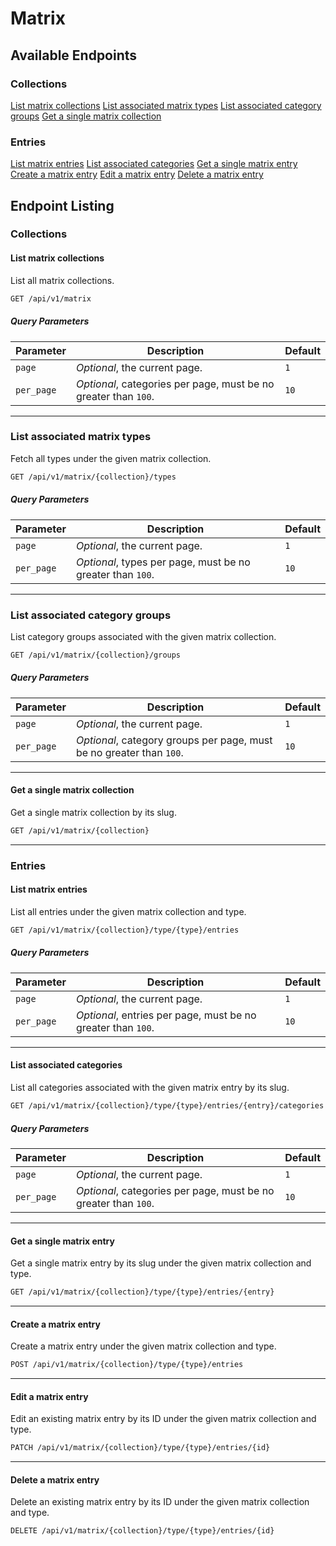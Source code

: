 # Matrix

<a name="available-endpoints"></a>
## Available Endpoints

### Collections
<div class="collection-method-list" markdown="1">

[List matrix collections](#endpoint-list-matrix-collections)
[List associated matrix types](#endpoint-list-associated-matrix-types)
[List associated category groups](#endpoint-list-associated-category-groups)
[Get a single matrix collection](#endpoint-get-a-single-matrix-collection)

</div>

### Entries
<div class="collection-method-list" markdown="1">

[List matrix entries](#endpoint-list-matrix-entries)
[List associated categories](#endpoint-list-associated-categories)
[Get a single matrix entry](#endpoint-get-a-single-matrix-entry)
[Create a matrix entry](#endpoint-create-a-matrix-entry)
[Edit a matrix entry](#endpoint-edit-a-matrix-entry)
[Delete a matrix entry](#endpoint-delete-a-matrix-entry)

</div>

<a name="endpoint-listing"></a>
## Endpoint Listing

### Collections

<a name="endpoint-list-matrix-collections"></a>
#### List matrix collections

List all matrix collections.

```txt
GET /api/v1/matrix
```

##### Query Parameters
| Parameter | Description | Default |
|-----------|-------------|---------|
| `page` | *Optional*, the current page. | `1` |
| `per_page` | *Optional*, categories per page, must be no greater than `100`. | `10` |

---

<a name="endpoint-list-associated-matrix-types"></a>
### List associated matrix types

Fetch all types under the given matrix collection.

```txt
GET /api/v1/matrix/{collection}/types
```

##### Query Parameters
| Parameter | Description | Default |
|-----------|-------------|---------|
| `page` | *Optional*, the current page. | `1` |
| `per_page` | *Optional*, types per page, must be no greater than `100`. | `10` |

---

<a name="endpoint-list-associated-category-groups"></a>
### List associated category groups

List category groups associated with the given matrix collection.

```txt
GET /api/v1/matrix/{collection}/groups
```

##### Query Parameters
| Parameter | Description | Default |
|-----------|-------------|---------|
| `page` | *Optional*, the current page. | `1` |
| `per_page` | *Optional*, category groups per page, must be no greater than `100`. | `10` |

---

<a name="endpoint-get-a-single-matrix-collection"></a>
#### Get a single matrix collection

Get a single matrix collection by its slug.

```txt
GET /api/v1/matrix/{collection}
```

---

### Entries

<a name="endpoint-list-matrix-entries"></a>
#### List matrix entries

List all entries under the given matrix collection and type.

```txt
GET /api/v1/matrix/{collection}/type/{type}/entries
```

##### Query Parameters
| Parameter | Description | Default |
|-----------|-------------|---------|
| `page` | *Optional*, the current page. | `1` |
| `per_page` | *Optional*, entries per page, must be no greater than `100`. | `10` |

---

<a name="endpoint-list-associated-categories"></a>
#### List associated categories

List all categories associated with the given matrix entry by its slug.

```txt
GET /api/v1/matrix/{collection}/type/{type}/entries/{entry}/categories
```

##### Query Parameters
| Parameter | Description | Default |
|-----------|-------------|---------|
| `page` | *Optional*, the current page. | `1` |
| `per_page` | *Optional*, categories per page, must be no greater than `100`. | `10` |

---

<a name="endpoint-get-a-single-matrix-entry"></a>
#### Get a single matrix entry

Get a single matrix entry by its slug under the given matrix collection and type.

```txt
GET /api/v1/matrix/{collection}/type/{type}/entries/{entry}
```

---

<a name="endpoint-create-a-matrix-entry"></a>
#### Create a matrix entry

Create a matrix entry under the given matrix collection and type.

```txt
POST /api/v1/matrix/{collection}/type/{type}/entries
```

---

<a name="endpoint-edit-a-matrix-entry"></a>
#### Edit a matrix entry

Edit an existing matrix entry by its ID under the given matrix collection and type.

```txt
PATCH /api/v1/matrix/{collection}/type/{type}/entries/{id}
```

---

<a name="endpoint-delete-a-single-matrix-entry"></a>
#### Delete a matrix entry

Delete an existing matrix entry by its ID under the given matrix collection and type.

```txt
DELETE /api/v1/matrix/{collection}/type/{type}/entries/{id}
```
